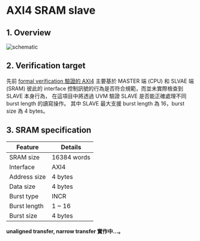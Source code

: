# **AXI4 SRAM slave**



## **1. Overview**
![schematic](https://github.com/Rex1110/UVM/assets/123956376/dccab258-ae57-4de7-8a16-d6aface4e9c4)

## **2. Verification target**
先前 [formal verification 驗證的 AXI4](https://github.com/Rex1110/Formal-verification/tree/master/AXI4) 主要基於 MASTER 端 (CPU) 和 SLVAE 端 (SRAM) 彼此的 interface 控制訊號的行為是否符合規範，而並未實際檢查到 SLAVE 本身行為，
在這項目中將透過 UVM 驗證 SLAVE 是否能正確處理不同 burst length 的讀寫操作。
其中 SLAVE 最大支援 burst length 為 16，burst size 為 4 bytes。

## **3. SRAM specification**

| Feature               | Details           |
|-----------------------|-------------------|
| SRAM size             | 16384 words       |
| Interface             | AXI4              |
| Address size          | 4 bytes           |
| Data size             | 4 bytes           |
| Burst type            | INCR              |
| Burst length          | 1 ~ 16            |
| Burst size            | 4 bytes           |

**unaligned transfer, narrow transfer 實作中...。**
